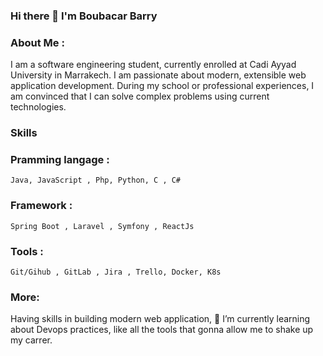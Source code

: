 ### Hi there 👋 I'm Boubacar Barry

### About Me : 
I am a software engineering student, currently enrolled at Cadi Ayyad University in Marrakech.
I am passionate about modern, extensible web application development. During my school or 
professional experiences, I am convinced that I can solve complex problems using current technologies.

### Skills
  ### Pramming langage : 
    Java, JavaScript , Php, Python, C , C# 
  ### Framework : 
    Spring Boot , Laravel , Symfony , ReactJs
  ### Tools :
    Git/Gihub , GitLab , Jira , Trello, Docker, K8s

### More: 
Having skills in building modern web application, 
 🌱 I’m currently learning about Devops practices, like all the tools that gonna allow me to shake up my carrer.
<!--
**Bouba-Barry/Bouba-Barry** is a ✨ _special_ ✨ repository because its `README.md` (this file) appears on your GitHub profile.



[![Top Langs](https://github-readme-stats.vercel.app/api/top-langs/?username=Bouba-Barry)](https://github.com/anuraghazra/github-readme-stats)

![GitHub stats](https://github-readme-stats.vercel.app/api?username=Bouba-Barry&show_icons=true&count_private=true&theme=merko)

- 🔭 I’m currently working on ...
-
- 👯 I’m looking to collaborate on ...
- 🤔 I’m looking for help with ...
- 💬 Ask me about ...
- 📫 How to reach me: ...
- 😄 Pronouns: ...
- ⚡ Fun fact: ...
-->
